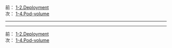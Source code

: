 前： [1-2.Deployment](1-2.Deployment.md)  
次： [1-4.Pod-volume](1-4.Pod-volume.md)

---

---

前： [1-2.Deployment](1-2.Deployment.md)  
次： [1-4.Pod-volume](1-4.Pod-volume.md)